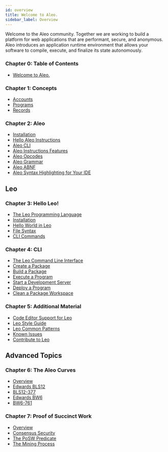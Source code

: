```yaml
---
id: overview
title: Welcome to Aleo.
sidebar_label: Overview
---
```


<!----------------------------------------------------------------------------->
<!-------------------- THIS MARKDOWN FILE IS AUTOGENERATED -------------------->
<!----------------------------------------------------------------------------->

Welcome to the Aleo community. Together we are working to build a platform for web applications that are
performant, secure, and anonymous. Aleo introduces an application runtime environment that allows your software
to compile, execute, and finalize its state autonomously.

<!-- markdown-link-check-disable -->
### Chapter 0: Table of Contents

- [Welcome to Aleo.](./00_overview.md)


### Chapter 1: Concepts

- [Accounts](./concepts/00_accounts.md)
- [Programs](./concepts/01_programs.md)
- [Records](./concepts/02_records.md)

[//]: # (- [Transactions]&#40;./concepts/03_transactions.md&#41;)

[//]: # (- [Blocks]&#40;./concepts/04_blocks.md&#41;)

[//]: # (- [Consensus]&#40;./concepts/05_consensus.md&#41;)

[//]: # (- [Glossary]&#40;./concepts/06_glossary.md&#41;)

### Chapter 2: Aleo
- [Installation](./aleo/00_installation.md)
- [Hello Aleo Instructions](./aleo/01_hello_aleo.md)
- [Aleo CLI](./aleo/03_commands.md)
- [Aleo Instructions Features](./aleo/04_language.md)
- [Aleo Opcodes](./aleo/05_opcodes.md)
- [Aleo Grammar](./aleo/06_grammar.md)
- [Aleo ABNF](./aleo/07_abnf.md)
- [Aleo Syntax Highlighting for Your IDE](./aleo/08_tooling.md)

## Leo


### Chapter 3: Hello Leo!
- [The Leo Programming Language](./leo/getting_started/00_overview.md)
- [Installation](./leo/getting_started/01_installation.md)
- [Hello World in Leo](./leo/getting_started/02_hello_world.md)
- [File Syntax](./leo/getting_started/03_syntax.md)
- [CLI Commands](./leo/getting_started/04_cli.md)


[//]: # ()
[//]: # (### Chapter 4: Language)

[//]: # (- [A Flying Tour of Leo]&#40;./leo/language/00_flying_tour.md&#41;)

[//]: # (- [Layout of a Leo Program]&#40;./leo/language/01_layout.md&#41;)

[//]: # (- [Defining Variables]&#40;./leo/language/02_variables.md&#41;)

[//]: # (- [Data Types and Values]&#40;./leo/language/03_types.md&#41;)

[//]: # (- [Arrays]&#40;./leo/language/04_arrays_and_tuples.md&#41;)

[//]: # (- [Operators]&#40;./leo/language/05_operators.md&#41;)

[//]: # (- [Statements]&#40;./leo/language/06_statements.md&#41;)

[//]: # (- [Functions]&#40;./leo/language/07_functions.md&#41;)

[//]: # (- [Leo Inputs]&#40;./leo/language/08_inputs.md&#41;)

[//]: # (- [Circuits]&#40;./leo/language/09_circuits.md&#41;)

[//]: # (- [Imports]&#40;./leo/language/10_imports.md&#41;)

[//]: # (- [Console Functions]&#40;./leo/language/11_console.md&#41;)

[//]: # (- [Writing Tests]&#40;./leo/language/12_tests.md&#41;)

[//]: # (- [Lexical Structure]&#40;./leo/language/13_lexical.md&#41;)

[//]: # ()

### Chapter 4: CLI

- [The Leo Command Line Interface](./leo/cli/00_overview.md)
- [Create a Package](./leo/cli/01_new.md)
- [Build a Package](./leo/cli/02_build.md)
- [Execute a Program](./leo/cli/03_run.md)
- [Start a Development Server](./leo/cli/04_node.md)
- [Deploy a Program](./leo/cli/05_deploy.md)
- [Clean a Package Workspace](./leo/cli/06_clean.md)

### Chapter 5: Additional Material

- [Code Editor Support for Leo](./leo/additional_material/00_tooling.md)
- [Leo Style Guide](./leo/additional_material/01_style.md)
- [Leo Common Patterns](./leo/additional_material/02_common.md)
- [Known Issues](./leo/additional_material/03_bugs.md)
- [Contribute to Leo](./leo/additional_material/04_contributing.md)

[//]: # (## Testnet III)

[//]: # ()
[//]: # (### Chapter 5: Getting Started)

[//]: # ()
[//]: # (- [Testnet III.]&#40;./testnet/getting_started/00_overview.md&#41;)

[//]: # (- [Install snarkOS]&#40;./testnet/getting_started/01_installation.md&#41;)

[//]: # ()
[//]: # ()
[//]: # (### Chapter 6: Concepts)

[//]: # ()
[//]: # (- [RPC Server]&#40;./testnet/concepts/00_rpc_server.md&#41;)

[//]: # ()
[//]: # ()
[//]: # (### Chapter 7: Network Messages)

[//]: # ()
[//]: # (- [Block]&#40;./testnet/network_messages/00_block.md&#41;)

[//]: # (- [GetBlocks]&#40;./testnet/network_messages/01_get_blocks.md&#41;)

[//]: # (- [GetMemoryPool]&#40;./testnet/network_messages/02_get_memory_pool.md&#41;)

[//]: # (- [GetPeers]&#40;./testnet/network_messages/03_get_peers.md&#41;)

[//]: # (- [GetSync]&#40;./testnet/network_messages/04_get_sync.md&#41;)

[//]: # (- [MemoryPool]&#40;./testnet/network_messages/05_memory_pool.md&#41;)

[//]: # (- [Peers]&#40;./testnet/network_messages/06_peers.md&#41;)

[//]: # (- [Ping]&#40;./testnet/network_messages/07_ping.md&#41;)

[//]: # (- [Pong]&#40;./testnet/network_messages/08_pong.md&#41;)

[//]: # (- [Sync]&#40;./testnet/network_messages/09_sync.md&#41;)

[//]: # (- [SyncBlock]&#40;./testnet/network_messages/10_sync_block.md&#41;)

[//]: # (- [Transaction]&#40;./testnet/network_messages/11_transaction.md&#41;)

[//]: # (- [Version]&#40;./testnet/network_messages/12_version.md&#41;)

[//]: # ()
[//]: # ()
[//]: # (### Chapter 8: Public RPC Endpoints)

[//]: # ()
[//]: # (- [decoderawtransaction]&#40;./testnet/public_endpoints/00_decoderawtransaction.md&#41;)

[//]: # (- [getbestblockhash]&#40;./testnet/public_endpoints/01_getbestblockhash.md&#41;)

[//]: # (- [getblock]&#40;./testnet/public_endpoints/02_getblock.md&#41;)

[//]: # (- [getblockcount]&#40;./testnet/public_endpoints/03_getblockcount.md&#41;)

[//]: # (- [getblockhash]&#40;./testnet/public_endpoints/04_getblockhash.md&#41;)

[//]: # (- [getblocktemplate]&#40;./testnet/public_endpoints/05_getblocktemplate.md&#41;)

[//]: # (- [getconnectioncount]&#40;./testnet/public_endpoints/06_getconnectioncount.md&#41;)

[//]: # (- [getnetworkgraph]&#40;./testnet/public_endpoints/07_getnetworkgraph.md&#41;)

[//]: # (- [getnodeinfo]&#40;./testnet/public_endpoints/08_getnodeinfo.md&#41;)

[//]: # (- [getnodestats]&#40;./testnet/public_endpoints/09_getnodestats.md&#41;)

[//]: # (- [getpeerinfo]&#40;./testnet/public_endpoints/10_getpeerinfo.md&#41;)

[//]: # (- [getrawtransaction]&#40;./testnet/public_endpoints/11_getrawtransaction.md&#41;)

[//]: # (- [gettransactioninfo]&#40;./testnet/public_endpoints/12_gettransactioninfo.md&#41;)

[//]: # (- [sendtransaction]&#40;./testnet/public_endpoints/13_sendtransaction.md&#41;)

[//]: # (- [validaterawtransaction]&#40;./testnet/public_endpoints/14_validaterawtransaction.md&#41;)

[//]: # ()
[//]: # ()
[//]: # (### Chapter 9: Private RPC Endpoints)

[//]: # ()
[//]: # (- [connect]&#40;./testnet/private_endpoints/00_connect.md&#41;)

[//]: # (- [createaccount]&#40;./testnet/private_endpoints/01_createaccount.md&#41;)

[//]: # (- [createrawtransaction]&#40;./testnet/private_endpoints/02_createrawtransaction.md&#41;)

[//]: # (- [createtransaction]&#40;./testnet/private_endpoints/03_createtransaction.md&#41;)

[//]: # (- [createtransactionkernel]&#40;./testnet/private_endpoints/04_createtransactionkernel.md&#41;)

[//]: # (- [decoderecord]&#40;./testnet/private_endpoints/05_decoderecord.md&#41;)

[//]: # (- [decryptrecord]&#40;./testnet/private_endpoints/06_decryptrecord.md&#41;)

[//]: # (- [disconnect]&#40;./testnet/private_endpoints/07_disconnect.md&#41;)

[//]: # (- [getrawrecord]&#40;./testnet/private_endpoints/08_getrawrecord.md&#41;)

[//]: # (- [getrecordcommitmentcount]&#40;./testnet/private_endpoints/09_getrecordcommitmentcount.md&#41;)

[//]: # (- [getrecordcommitments]&#40;./testnet/private_endpoints/10_getrecordcommitments.md&#41;)

[//]: # ()
[//]: # ()
[//]: # (## Explorer III)

[//]: # ()
[//]: # (### Chapter 10: Authentication)

[//]: # ()
[//]: # (- [Authentication API]&#40;./explorer/authentication/00_authentication_api.md&#41;)

[//]: # (- [createapikey]&#40;./explorer/authentication/01_createapikey.md&#41;)

[//]: # ()
[//]: # ()
[//]: # (### Chapter 11: Blocks)

[//]: # ()
[//]: # (- [Block API]&#40;./explorer/blocks/00_block_api.md&#41;)

[//]: # (- [getbestblock]&#40;./explorer/blocks/01_getbestblock.md&#41;)

[//]: # (- [getbyheight]&#40;./explorer/blocks/02_getbyheight.md&#41;)

[//]: # (- [getbyheightrange]&#40;./explorer/blocks/03_getbyheightrange.md&#41;)

[//]: # (- [getbyhash]&#40;./explorer/blocks/04_getbyhash.md&#41;)

[//]: # ()
[//]: # ()
[//]: # (### Chapter 12: Transactions)

[//]: # ()
[//]: # (- [Transaction API]&#40;./explorer/transactions/00_transaction_api.md&#41;)

[//]: # (- [getbyhash]&#40;./explorer/transactions/01_getbyhash.md&#41;)

[//]: # (- [getbyhashbatch]&#40;./explorer/transactions/02_getbyhashbatch.md&#41;)

[//]: # (- [broadcast]&#40;./explorer/transactions/03_broadcast.md&#41;)

[//]: # (- [validate]&#40;./explorer/transactions/04_validate.md&#41;)

[//]: # ()
[//]: # ()
[//]: # (### Chapter 13: Metrics)

[//]: # ()
[//]: # (- [Metrics API]&#40;./explorer/metrics/00_metrics_api.md&#41;)

[//]: # (- [get]&#40;./explorer/metrics/01_get.md&#41;)

[//]: # (- [graph]&#40;./explorer/metrics/02_graph.md&#41;)


## Advanced Topics

### Chapter 6: The Aleo Curves

- [Overview](./advanced/the_aleo_curves/00_overview.md)
- [Edwards BLS12](./advanced/the_aleo_curves/01_edwards_bls12.md)
- [BLS12-377](./advanced/the_aleo_curves/02_bls12-377.md)
- [Edwards BW6](./advanced/the_aleo_curves/03_edwards_bw6.md)
- [BW6-761](./advanced/the_aleo_curves/04_bw6-761.md)


### Chapter 7: Proof of Succinct Work

- [Overview](./advanced/posw/00_overview.md)
- [Consensus Security](./advanced/posw/01_consensus_security.md)
- [The PoSW Predicate](./advanced/posw/02_posw_predicate.md)
- [The Mining Process](./advanced/posw/03_mining.md)


<!-- markdown-link-check-enable -->